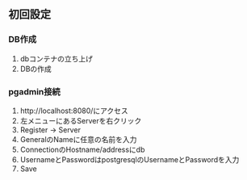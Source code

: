 ## 初回設定
### DB作成
1. dbコンテナの立ち上げ
2. DBの作成
### pgadmin接続
1. http://localhost:8080/にアクセス
2. 左メニューにあるServerを右クリック
3. Register -> Server
4. GeneralのNameに任意の名前を入力
5. ConnectionのHostname/addressにdb
6. UsernameとPasswordはpostgresqlのUsernameとPasswordを入力
7. Save
